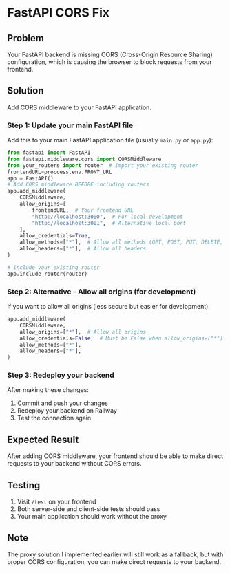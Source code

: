 # FastAPI CORS Fix

## Problem
Your FastAPI backend is missing CORS (Cross-Origin Resource Sharing) configuration, which is causing the browser to block requests from your frontend.

## Solution
Add CORS middleware to your FastAPI application.

### Step 1: Update your main FastAPI file

Add this to your main FastAPI application file (usually `main.py` or `app.py`):

```python
from fastapi import FastAPI
from fastapi.middleware.cors import CORSMiddleware
from your_routers import router  # Import your existing router
frontendURL=proccess.env.FRONT_URL
app = FastAPI()
# Add CORS middleware BEFORE including routers
app.add_middleware(
    CORSMiddleware,
    allow_origins=[
        frontendURL,  # Your frontend URL
        "http://localhost:3000",  # For local development
        "http://localhost:3001",  # Alternative local port
    ],
    allow_credentials=True,
    allow_methods=["*"],  # Allow all methods (GET, POST, PUT, DELETE, etc.)
    allow_headers=["*"],  # Allow all headers
)

# Include your existing router
app.include_router(router)
```

### Step 2: Alternative - Allow all origins (for development)

If you want to allow all origins (less secure but easier for development):

```python
app.add_middleware(
    CORSMiddleware,
    allow_origins=["*"],  # Allow all origins
    allow_credentials=False,  # Must be False when allow_origins=["*"]
    allow_methods=["*"],
    allow_headers=["*"],
)
```

### Step 3: Redeploy your backend

After making these changes:
1. Commit and push your changes
2. Redeploy your backend on Railway
3. Test the connection again

## Expected Result

After adding CORS middleware, your frontend should be able to make direct requests to your backend without CORS errors.

## Testing

1. Visit `/test` on your frontend
2. Both server-side and client-side tests should pass
3. Your main application should work without the proxy

## Note

The proxy solution I implemented earlier will still work as a fallback, but with proper CORS configuration, you can make direct requests to your backend. 